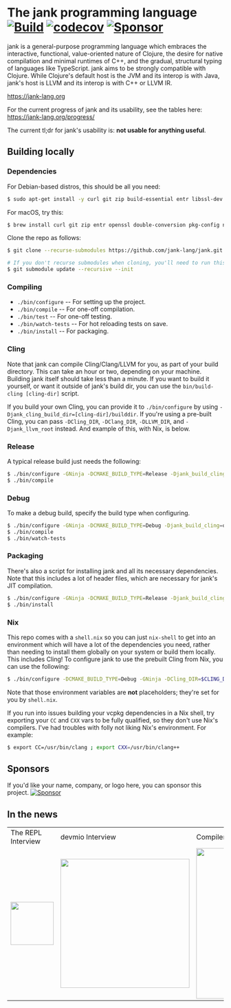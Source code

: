 # The jank programming language [![Build](https://github.com/jank-lang/jank/actions/workflows/build.yml/badge.svg)](https://github.com/jank-lang/jank/actions/workflows/build.yml) [![codecov](https://codecov.io/gh/jank-lang/jank/branch/main/graph/badge.svg)](https://codecov.io/gh/jank-lang/jank) [![Sponsor](https://img.shields.io/static/v1?label=Sponsor&message=%E2%9D%A4&logo=GitHub&link=https://github.com/sponsors/jeaye&color=red)](https://github.com/sponsors/jeaye)

jank is a general-purpose programming language which embraces the interactive,
functional, value-oriented nature of Clojure, the desire for native compilation
and minimal runtimes of C++, and the gradual, structural typing of languages
like TypeScript. jank aims to be strongly compatible with Clojure. While
Clojure's default host is the JVM and its interop is with Java, jank's host is
LLVM and its interop is with C++ or LLVM IR.

https://jank-lang.org

For the current progress of jank and its usability, see the tables here: https://jank-lang.org/progress/

The current tl;dr for jank's usability is: **not usable for anything useful**.

## Building locally
### Dependencies
For Debian-based distros, this should be all you need:

```bash
$ sudo apt-get install -y curl git zip build-essential entr libssl-dev libdouble-conversion-dev pkg-config ninja-build python3-pip cmake debhelper devscripts gnupg zlib1g-dev clang-14
```

For macOS, try this:

```bash
$ brew install curl git zip entr openssl double-conversion pkg-config ninja python cmake gnupg zlib llvm@14
```

Clone the repo as follows:

```bash
$ git clone --recurse-submodules https://github.com/jank-lang/jank.git

# If you don't recurse submodules when cloning, you'll need to run this.
$ git submodule update --recursive --init
```

### Compiling
* `./bin/configure` -- For setting up the project.
* `./bin/compile` -- For one-off compilation.
* `./bin/test` -- For one-off testing.
* `./bin/watch-tests` -- For hot reloading tests on save.
* `./bin/install` -- For packaging.

### Cling
Note that jank can compile Cling/Clang/LLVM for you, as part of your build
directory. This can take an hour or two, depending on your machine. Building
jank itself should take less than a minute. If you want to build it yourself, or
want it outside of jank's build dir, you can use the `bin/build-cling
[cling-dir]` script.

If you build your own Cling, you can provide it to `./bin/configure` by using
`-Djank_cling_build_dir=[cling-dir]/builddir`. If you're using a pre-built
Cling, you can pass `-DCling_DIR`, `-DClang_DIR`, `-DLLVM_DIR`, and
`-Djank_llvm_root` instead. And example of this, with Nix, is below.

### Release
A typical release build just needs the following:

```bash
$ ./bin/configure -GNinja -DCMAKE_BUILD_TYPE=Release -Djank_build_cling=on
$ ./bin/compile
```

### Debug
To make a debug build, specify the build type when configuring.

```bash
$ ./bin/configure -GNinja -DCMAKE_BUILD_TYPE=Debug -Djank_build_cling=on -Djank_tests=on
$ ./bin/compile
$ ./bin/watch-tests
```

### Packaging
There's also a script for installing jank and all its necessary dependencies.
Note that this includes a lot of header files, which are necessary for jank's
JIT compilation.

```bash
$ ./bin/configure -GNinja -DCMAKE_BUILD_TYPE=Release -Djank_build_cling=on
$ ./bin/install
```

### Nix
This repo comes with a `shell.nix` so you can just `nix-shell` to get into an
environment which will have a lot of the dependencies you need, rather than
needing to install them globally on your system or build them locally. This
includes Cling! To configure jank to use the prebuilt Cling from Nix, you can
use the following:

```bash
$ ./bin/configure -DCMAKE_BUILD_TYPE=Debug -GNinja -DCling_DIR=$CLING_DEV/lib/cmake/cling -DClang_DIR=$CLING_DEV/lib/cmake/clang -DLLVM_DIR=$LLVM_DEV/lib/cmake -Djank_llvm_root=$CLING_DEV
```

Note that those environment variables are **not** placeholders; they're set for
you by `shell.nix`.

If you run into issues building your vcpkg dependencies in a Nix shell, try
exporting your `CC` and `CXX` vars to be fully qualified, so they don't use
Nix's compilers. I've had troubles with folly not liking Nix's environment. For
example:

```bash
$ export CC=/usr/bin/clang ; export CXX=/usr/bin/clang++
```

## Sponsors
If you'd like your name, company, or logo here, you can sponsor this project.
[![Sponsor](https://img.shields.io/static/v1?label=Sponsor&message=%E2%9D%A4&logo=GitHub&link=https://github.com/sponsors/jeaye&color=red)](https://github.com/sponsors/jeaye)

## In the news
<table>
  <tr>
    <td>The REPL Interview</td>
    <td>devmio Interview</td>
    <td>Compiler Spotlight</td>
  </tr>
  <tr>
    <td>
      <a href="https://www.therepl.net/episodes/44/">
        <img src="https://user-images.githubusercontent.com/1057635/193151333-449385c2-9ddb-468e-b715-f149d173e310.svg" height="100px">
      </a>
    </td>
    <td>
      <a href="https://devm.io/programming/jank-programming-language">
        <img src="https://user-images.githubusercontent.com/1057635/193151345-7ad97eb4-f0f9-485a-acbb-fbe796bb7919.svg" width="300px">
      </a>
    </td>
    <td>
      <a href="https://compilerspotlight.substack.com/p/language-showcase-jank">
        <img src="https://user-images.githubusercontent.com/1057635/193154279-4b57dd8b-0985-4e35-85a2-d25b046232c5.png" width="350px">
      </a>
    </td>
  </tr>
 </table>
